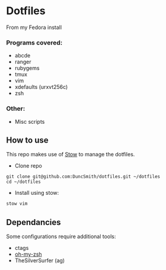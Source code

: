 # Dotfiles

From my Fedora install

### Programs covered:

 - abcde
 - ranger
 - rubygems
 - tmux
 - vim
 - xdefaults (urxvt256c)
 - zsh

### Other:

 - Misc scripts

## How to use

This repo makes use of [Stow](https://www.gnu.org/software/stow/manual/stow.html) to manage the dotfiles.

 - Clone repo

```
git clone git@github.com:DuncSmith/dotfiles.git ~/dotfiles
cd ~/dotfiles
```

 - Install using stow:

```sh
stow vim
 ```

## Dependancies

Some configurations require additional tools:

 - ctags
 - [oh-my-zsh](https://github.com/robbyrussell/oh-my-zsh)
 - TheSilverSurfer (ag)

